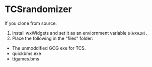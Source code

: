 # TCSrandomizer  

If you clone from source:  
1. Install wxWidgets and set it as an enviornment variable `$(WXWIN)`.  
2. Place the following  in the "files" folder:  
- The unmoddified GOG exe for TCS.  
- quickbms.exe  
- ttgames.bms  
